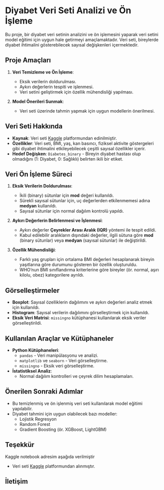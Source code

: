 
# Diyabet Veri Seti Analizi ve Ön İşleme

Bu proje, bir diyabet veri setinin analizini ve ön işlemesini yaparak veri setini model eğitimi için uygun hale getirmeyi amaçlamaktadır. Veri seti, bireylerde diyabet ihtimalini gösterebilecek sayısal değişkenleri içermektedir.

## Proje Amaçları

1. **Veri Temizleme ve Ön İşleme**:
   - Eksik verilerin doldurulması.
   - Aykırı değerlerin tespiti ve işlenmesi.
   - Veri setini geliştirmek için özellik mühendisliği yapılması.

2. **Model Önerileri Sunmak**:
   - Veri seti üzerinde tahmin yapmak için uygun modellerin önerilmesi.

## Veri Seti Hakkında

- **Kaynak**: Veri seti [Kaggle](https://www.kaggle.com) platformundan edinilmiştir.
- **Özellikler**: Veri seti, BMI, yaş, kan basıncı, fiziksel aktivite göstergeleri gibi diyabet ihtimalini etkileyebilecek çeşitli sayısal özellikler içerir.
- **Hedef Değişken**: `Diabetes_binary` - Bireyin diyabet hastası olup olmadığını (1: Diyabet, 0: Sağlıklı) belirten ikili bir etiket.

## Veri Ön İşleme Süreci

1. **Eksik Verilerin Doldurulması**:
   - İkili (binary) sütunlar için **mod** değeri kullanıldı.
   - Sürekli sayısal sütunlar için, uç değerlerden etkilenmemesi adına **medyan** kullanıldı.
   - Sayısal sütunlar için normal dağılım kontrolü yapıldı.

2. **Aykırı Değerlerin Belirlenmesi ve İşlenmesi**:
   - Aykırı değerler **Çeyrekler Arası Aralık (IQR)** yöntemi ile tespit edildi.
   - Kabul edilebilir aralıkların dışındaki değerler, ilgili sütuna göre **mod** (binary sütunlar) veya **medyan** (sayısal sütunlar) ile değiştirildi.

3. **Özellik Mühendisliği**:
   - Farklı yaş grupları için ortalama BMI değerleri hesaplanarak bireyin yaşıtlarına göre durumunu gösteren bir özellik oluşturuldu.
   - WHO’nun BMI sınıflandırma kriterlerine göre bireyler (ör. normal, aşırı kilolu, obez) kategorilere ayrıldı.

## Görselleştirmeler

- **Boxplot**: Sayısal özelliklerin dağılımını ve aykırı değerleri analiz etmek için kullanıldı.
- **Histogram**: Sayısal verilerin dağılımını görselleştirmek için kullanıldı.
- **Eksik Veri Matrisi**: `missingno` kütüphanesi kullanılarak eksik veriler görselleştirildi.

## Kullanılan Araçlar ve Kütüphaneler

- **Python Kütüphaneleri**:
  - `pandas` - Veri manipülasyonu ve analizi.
  - `matplotlib` ve `seaborn` - Veri görselleştirme.
  - `missingno` - Eksik veri görselleştirme.
- **İstatistiksel Analiz**:
  - Normal dağılım kontrolleri ve çeyrek dilim hesaplamaları.

## Önerilen Sonraki Adımlar

- Bu temizlenmiş ve ön işlenmiş veri seti kullanılarak model eğitimi yapılabilir.
- Diyabet tahmini için uygun olabilecek bazı modeller:
  - Lojistik Regresyon
  - Random Forest
  - Gradient Boosting (ör. XGBoost, LightGBM)

## Teşekkür

Kaggle notebook adresim aşağıda verilmiştir
- Veri seti [Kaggle](https://www.kaggle.com/code/oguzhandemir/diabet-kernel) platformundan alınmıştır.

## İletişim
